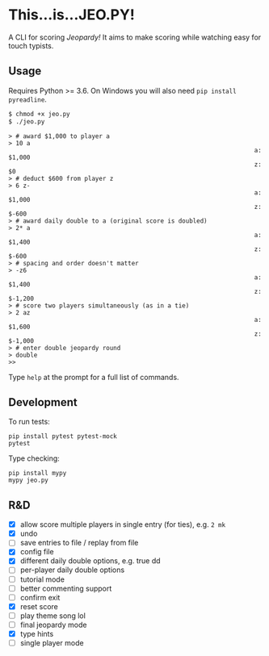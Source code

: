 # This...is...JEO.PY!

A CLI for scoring _Jeopardy!_ It aims to make scoring while watching easy for touch typists.

## Usage

Requires Python >= 3.6. On Windows you will also need `pip install pyreadline`.

```bash
$ chmod +x jeo.py
$ ./jeo.py
```

```
> # award $1,000 to player a
> 10 a
                                                                    a: $1,000
                                                                    z:  $0
> # deduct $600 from player z
> 6 z-
                                                                    a: $1,000
                                                                    z: $-600
> # award daily double to a (original score is doubled)
> 2* a
                                                                    a: $1,400
                                                                    z: $-600
> # spacing and order doesn't matter
> -z6
                                                                    a: $1,400
                                                                    z: $-1,200
> # score two players simultaneously (as in a tie)
> 2 az
                                                                    a: $1,600
                                                                    z: $-1,000
> # enter double jeopardy round
> double
>>
```

Type `help` at the prompt for a full list of commands.

## Development

To run tests:

```
pip install pytest pytest-mock
pytest
```

Type checking:

```
pip install mypy
mypy jeo.py
```

## R&D

- [x] allow score multiple players in single entry (for ties), e.g. `2 mk`
- [x] undo
- [ ] save entries to file / replay from file
- [x] config file
- [x] different daily double options, e.g. true dd
- [ ] per-player daily double options
- [ ] tutorial mode
- [ ] better commenting support
- [ ] confirm exit
- [x] reset score
- [ ] play theme song lol
- [ ] final jeopardy mode
- [x] type hints
- [ ] single player mode
